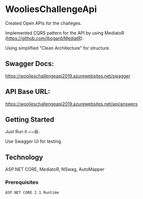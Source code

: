 # WooliesChallengeApi
Created Open APIs for the challeges.

Implemented CQRS pattern for the API by using MediatoR (https://github.com/jbogard/MediatR).

Using simplified "Clean Architecture" for structure.

## Swagger Docs:
https://woolieschallengeapi2019.azurewebsites.net/swagger

## API Base URL:
https://woolieschallengeapi2019.azurewebsites.net/api/answers


## Getting Started

Just Run it ~~😆. 

Use Swagger UI for testing.

## Technology
ASP.NET CORE,
MediatoR,
NSwag,
AutoMapper

### Prerequisites
```
ASP.NET CORE 2.1 Runtime
```
